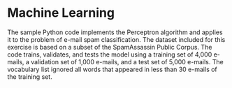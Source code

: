 # Machine Learning

The sample Python code implements the Perceptron algorithm and applies it to the problem of e-mail spam classification. 
The dataset included for this exercise is based on a subset of the SpamAssassin Public Corpus. The code trains, validates, and
tests the model using a training set of 4,000 e-mails, a validation set of 1,000 e-mails, and a test set of 5,000 e-mails.
The vocabulary list ignored all words that appeared in less than 30 e-mails of the training set. 